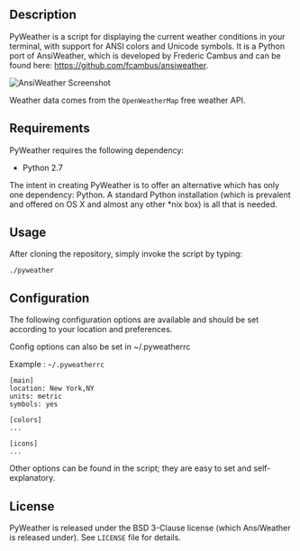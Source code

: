 ## Description

PyWeather is a script for displaying the current weather conditions in your terminal, with support for ANSI colors and Unicode symbols. It is a Python port of AnsiWeather, which is developed by Frederic Cambus and can be found here: https://github.com/fcambus/ansiweather.

![AnsiWeather Screenshot](http://www.cambus.net/content/2013/10/ansiweather-moscow.png)

Weather data comes from the `OpenWeatherMap` free weather API.

## Requirements

PyWeather requires the following dependency: 

- Python 2.7

The intent in creating PyWeather is to offer an alternative which has only one dependency: Python. A standard Python installation (which is prevalent and offered on OS X and almost any other *nix box) is all that is needed.

## Usage

After cloning the repository, simply invoke the script by typing:

	./pyweather

## Configuration

The following configuration options are available and should be set according to your location and preferences.

Config options can also be set in ~/.pyweatherrc

Example : `~/.pyweatherrc`

	[main]
	location: New York,NY
	units: metric
	symbols: yes

	[colors]
	...

	[icons]
	...

Other options can be found in the script; they are easy to set and self-explanatory.

## License

PyWeather is released under the BSD 3-Clause license (which AnsiWeather is released under). See `LICENSE` file for details.
